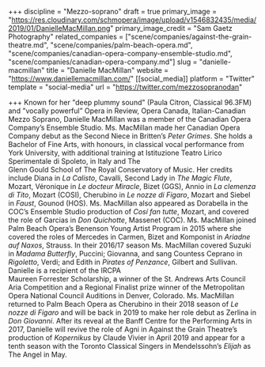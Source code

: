 +++
discipline = "Mezzo-soprano"
draft = true
primary_image = "https://res.cloudinary.com/schmopera/image/upload/v1546832435/media/2019/01/DanielleMacMillan.png"
primary_image_credit = "Sam Gaetz Photography"
related_companies = ["scene/companies/against-the-grain-theatre.md", "scene/companies/palm-beach-opera.md", "scene/companies/canadian-opera-company-ensemble-studio.md", "scene/companies/canadian-opera-company.md"]
slug = "danielle-macmillan"
title = "Danielle MacMillan"
website = "https://www.daniellemacmillan.com/"
[[social_media]]
platform = "Twitter"
template = "social-media"
url = "https://twitter.com/mezzosopranodan"

+++
Known for her "deep plummy sound" (Paula Citron, Classical 96.3FM) and "vocally powerful” Opera in Review, Opera Canada, Italian-Canadian Mezzo Soprano, Danielle MacMillan was a member of the Canadian Opera Company’s Ensemble Studio. Ms. MacMillan made her Canadian Opera Company debut as the Second Niece in Britten’s _Peter Grimes_. She holds a Bachelor of Fine Arts, with honours, in classical vocal performance from York University, with additional training at Istituzione Teatro Lirico Sperimentale di Spoleto, in Italy and The  
Glenn Gould School of The Royal Conservatory of Music. Her credits include Diana in _La Calisto_, Cavalli, Second Lady in _The Magic Flute_, Mozart, Véronique in _Le docteur Miracle_, Bizet (GGS), Annio in _La clemenza di Tito_, Mozart (COSI), Cherubino in _Le nozze di Figaro_, Mozart and Siebel in _Faust_, Gounod (HOS). Ms. MacMillan also appeared as Dorabella in the COC’s Ensemble Studio production of _Cosí fan tutte_, Mozart, and covered the role of Garcias in _Don Quichotte_, Massenet (COC). Ms. MacMillan joined Palm Beach Opera’s Benenson Young Artist Program in 2015 where she covered the roles of Mercedes in Carmen, Bizet and Komponist in _Ariadne auf Naxos_, Strauss. In their 2016/17 season Ms. MacMillan covered Suzuki in _Madama Butterfly_, Puccini; Giovanna, and sang Countess Ceprano in _Rigoletto_, Verdi; and Edith in _Pirates of Penzance_, Gilbert and Sullivan. Danielle is a recipient of the IRCPA  
Maureen Forrester Scholarship, a winner of the St. Andrews Arts Council Aria Competition and a Regional Finalist prize winner of the Metropolitan Opera National Council Auditions in Denver, Colorado. Ms. MacMillan returned to Palm Beach Opera as Cherubino in their 2018 season of _Le nozze di Figaro_ and will be back in 2019 to make her role debut as Zerlina in _Don Giovanni_. After its reveal at the Banff Centre for the Performing Arts in 2017, Danielle will revive the role of Agni in Against the Grain Theatre’s production of _Kopernikus_ by Claude Vivier in April 2019 and appear for a tenth season with the Toronto Classical Singers in Mendelssohn’s _Elijah_ as The Angel in May.